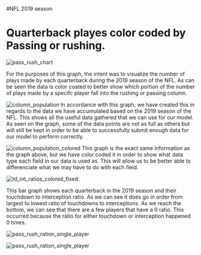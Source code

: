 #NFL 2019 season

# Quarterback playes color coded by Passing or rushing. 
![pass_rush_chart](https://github.com/user-attachments/assets/77c44596-eb1a-444f-aa56-256ab2442d6a)

For the purposes of this graph, the intent was to visualize the number of plays made by each quarterback during the 2019 season of the NFL.
As can be seen the data is color coated to better show which portion of the number of plays made by a specifc player fall into the rushing or passing column. 

![column_population](https://github.com/user-attachments/assets/f7460f9a-d61c-4751-a83c-08142a66eb56)
In accordance with this graph, we have created this in regards to the data we have accumulated based on the 2019 season of the NFL. This shows all the useful data gathered that we can use for our model. As seen on the graph, some of the data points are not as full as others but will still be kept in order to be able to successfully submit enough data for our model to perform correctly.

![column_population_colored](https://github.com/user-attachments/assets/32f7d1a2-a921-4e12-891a-6f26350ac83a)
This graph is the exact same information as the graph above, but we have color coded it in order to show what data type each field in our data is used as. This will allow us to be better able to differenciate what we may have to do with each field. 


![td_int_ratios_colored_fixed](https://github.com/user-attachments/assets/7bbf1025-cbdd-4139-97ed-98e2edce1167)

This bar graph shows each quarterback in the 2019 season and their touchdown to interception ratio. As we can see it does go in order from largest to lowest ratio of touchdowns to interceptions. As we reach the bottom, we can see that there are a few players that have a 0 ratio. This occurred because the ratio for either touchdown or interception happened 0 times. 

![pass_rush_ration_single_player](https://github.com/user-attachments/assets/ebd25c0a-61a8-47b8-b052-5098dfe8eca6)

![pass_rush_ration_single_player](https://github.com/user-attachments/assets/55e6b71a-264c-4c02-8cab-a84ca7311417)
